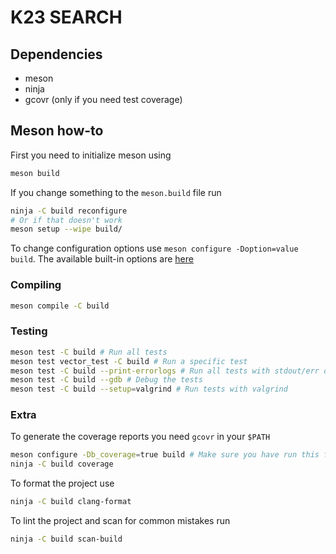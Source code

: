 # K23 SEARCH

## Dependencies

- meson
- ninja
- gcovr (only if you need test coverage)

## Meson how-to

First you need to initialize meson using

```bash
meson build
```

If you change something to the `meson.build` file run

```bash
ninja -C build reconfigure
# Or if that doesn't work
meson setup --wipe build/
```

To change configuration options use `meson configure -Doption=value build`.
The available built-in options are [here](https://mesonbuild.com/Builtin-options.html)

### Compiling

```bash
meson compile -C build
```

### Testing

```bash
meson test -C build # Run all tests
meson test vector_test -C build # Run a specific test
meson test -C build --print-errorlogs # Run all tests with stdout/err output
meson test -C build --gdb # Debug the tests
meson test -C build --setup=valgrind # Run tests with valgrind
```

### Extra

To generate the coverage reports you need `gcovr` in your `$PATH`
```bash
meson configure -Db_coverage=true build # Make sure you have run this first
ninja -C build coverage
```

To format the project use

```bash
ninja -C build clang-format
```

To lint the project and scan for common mistakes run

```bash
ninja -C build scan-build
```
